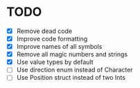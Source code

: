 # TODO

- [x] Remove dead code
- [x] Improve code formatting
- [x] Improve names of all symbols
- [x] Remove all magic numbers and strings
- [x] Use value types by default
- [ ] Use direction enum instead of Character
- [ ] Use Position struct instead of two Ints
